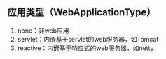 
## 应用类型（WebApplicationType）

1. none：非web应用
2. servlet：内嵌基于servlet的web服务器，如Tomcat
3. reactive：内嵌基于响应式的web服务器，如netty